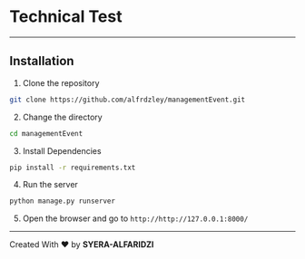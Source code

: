 # Technical Test
***

## Installation
1. Clone the repository
```bash
git clone https://github.com/alfrdzley/managementEvent.git
```
2. Change the directory
```bash
cd managementEvent
````
3. Install Dependencies
```bash
pip install -r requirements.txt
```

4. Run the server
```bash
python manage.py runserver
```

5. Open the browser and go to `http://http://127.0.0.1:8000/`

***
Created With ❤️ by **SYERA-ALFARIDZI**